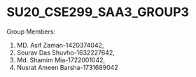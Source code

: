 # SU20_CSE299_SAA3_GROUP3
Group Members:
1. MD. Asif Zaman-1420374042,
2. Sourav Das Shuvho-1632227642,
3. Md. Shamim Mia-1722001042,
4. Nusrat Ameen Barsha-1731689042
